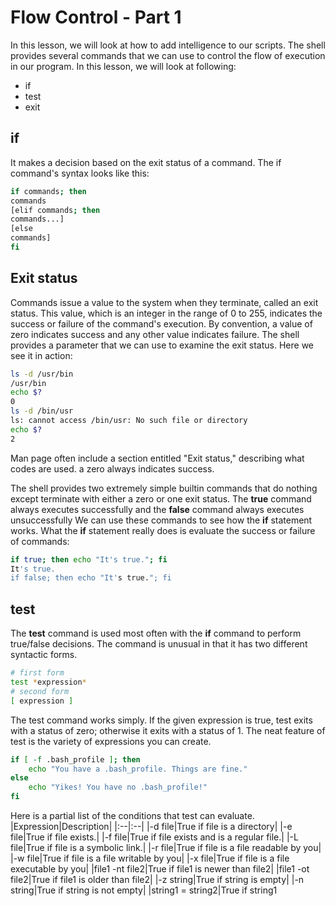 # Flow Control - Part 1
In this lesson, we will look at how to add intelligence to our scripts.
The shell provides several commands that we can use to control the flow of execution in our program. In this lesson, we will look at following:

- if
- test
- exit

## if
It makes a decision based on the exit status of a command. The if command's syntax looks like this:
```bash
if commands; then
commands
[elif commands; then
commands...]
[else
commands]
fi
```

## Exit status
Commands issue a value to the system when they terminate, called an exit status. This value, which is an integer in the range of 0 to 255, indicates the success or failure of the command's execution. By convention, a value of zero indicates success and any other value indicates failure. The shell provides a parameter that we can use to examine the exit status. Here we see it in action:
```bash
ls -d /usr/bin
/usr/bin
echo $?
0
ls -d /bin/usr
ls: cannot access /bin/usr: No such file or directory
echo $?
2
```
Man page often include a section entitled "Exit status," describing what codes are used. a zero always indicates success.

The shell provides two extremely simple builtin commands that do nothing except terminate with either a zero or one exit status. The **true** command always executes successfully and the **false** command always executes unsuccessfully
We can use these commands to see how the **if** statement works. What the **if** statement really does is evaluate the success or failure of commands:
```bash
if true; then echo "It's true."; fi
It's true.
if false; then echo "It's true."; fi

```

## test
The **test** command is used most often with the **if** command to perform true/false decisions. The command is unusual in that it has two different syntactic forms.
```bash
# first form
test *expression*
# second form
[ expression ]
```
The test command works simply. If the given expression is true, test exits with a status of zero; otherwise it exits with a status of 1. The neat feature of test is the variety of expressions you can create.
```bash
if [ -f .bash_profile ]; then
	echo "You have a .bash_profile. Things are fine."
else
	echo "Yikes! You have no .bash_profile!"
fi
```

Here is a partial list of the conditions that test can evaluate.
|Expression|Description|
|:--|:--|
|-d file|True if file is a directory|
|-e file|True if file exists.|
|-f file|True if file exists and is a regular file.|
|-L file|True if file is a symbolic link.|
|-r file|True if file is a file readable by you|
|-w file|True if file is a file writable by you|
|-x file|True if file is a file executable by you|
|file1 -nt file2|True if file1 is newer than file2|
|file1 -ot file2|True if file1 is older than file2|
|-z string|True if string is empty|
|-n string|True if string is not empty|
|string1 = string2|True if string1 

<!--stackedit_data:
eyJoaXN0b3J5IjpbLTU3ODQxMzUyNSw4NDUzMzg5MjhdfQ==
-->
